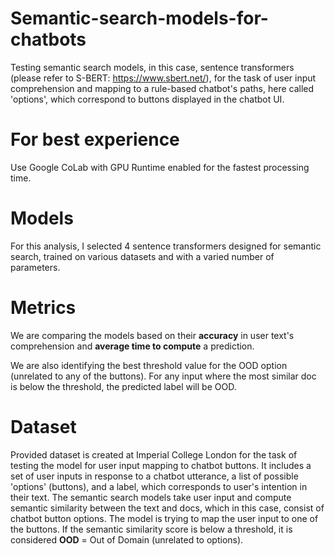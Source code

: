 # Semantic-search-models-for-chatbots
Testing semantic search models, in this case, sentence transformers (please refer to S-BERT: https://www.sbert.net/), for the task of user input comprehension and mapping to a rule-based chatbot's paths, here called 'options', which correspond to buttons displayed in the chatbot UI. 


# For best experience
Use Google CoLab with GPU Runtime enabled for the fastest processing time. 

# Models
For this analysis, I selected 4 sentence transformers designed for semantic search, trained on various datasets and with a varied number of parameters. 

# Metrics
We are comparing the models based on their **accuracy** in user text's comprehension and **average time to compute** a prediction.

We are also identifying the best threshold value for the OOD option (unrelated to any of the buttons). For any input where the most similar doc is below the threshold, the predicted label will be OOD.

# Dataset
Provided dataset is created at Imperial College London for the task of testing the model for user input mapping to chatbot buttons. 
It includes a set of user inputs in response to a chatbot utterance, a list of possible 'options' (buttons), and a label, which corresponds to user's intention in their text. 
The semantic search models take user input and compute semantic similarity between the text and docs, which in this case, consist of chatbot button options. 
The model is trying to map the user input to one of the buttons. If the semantic similarity score is below a threshold, it is considered **OOD** = Out of Domain (unrelated to options).

